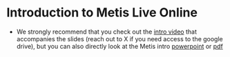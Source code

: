# Introduction to Metis Live Online

* We strongly recommend that you check out the [intro video](https://drive.google.com/file/d/1JHVYSlRG_Z2ppwf9FeYnLCJzrOlJaZio/view?usp=sharing) that accompanies the slides (reach out to X if you need access to the google drive),
but you can also directly look at the Metis intro [powerpoint](Metis_Intro.pptx) or [pdf](Metis_Intro.pdf)

